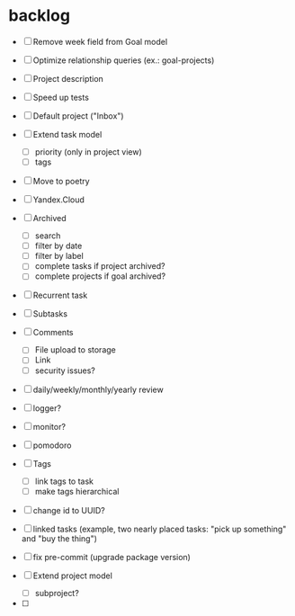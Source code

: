 # backlog
- [ ] Remove week field from Goal model

- [ ] Optimize relationship queries (ex.: goal-projects)
- [ ] Project description
- [ ] Speed up tests
- [ ] Default project ("Inbox")
- [ ] Extend task model
  - [ ] priority (only in project view)
  - [ ] tags
- [ ] Move to poetry
- [ ] Yandex.Cloud
- [ ] Archived
  - [ ] search
  - [ ] filter by date
  - [ ] filter by label
  - [ ] complete tasks if project archived?
  - [ ] complete projects if goal archived?
- [ ] Recurrent task
- [ ] Subtasks
- [ ] Comments
  - [ ] File upload to storage
  - [ ] Link
  - [ ] security issues?
- [ ] daily/weekly/monthly/yearly review
- [ ] logger?
- [ ] monitor?
- [ ] pomodoro
- [ ] Tags
  - [ ] link tags to task
  - [ ] make tags hierarchical
- [ ] change id to UUID?
- [ ] linked tasks (example, two nearly placed tasks: "pick up something" and "buy the thing")
- [ ] fix pre-commit (upgrade package version)
- [ ] Extend project model
  - [ ] subproject?
- [ ]